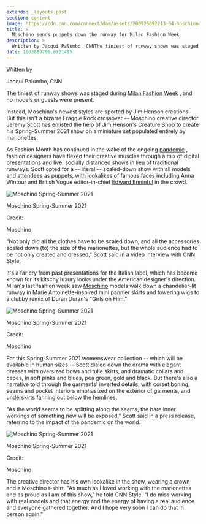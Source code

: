 ```yaml
--- 
extends: _layouts.post 
section: content 
image: https://cdn.cnn.com/cnnnext/dam/assets/200926092213-04-moschino-milan-fashion-week-spring-summer-2021-super-tease.jpg 
title: > 
  Moschino sends puppets down the runway for Milan Fashion Week 
description: > 
  Written by Jacqui Palumbo, CNNThe tiniest of runway shows was staged during Milan Fashion Week , and no models or guests were present.But this isn't a bizarre Fraggle Rock crossover -- Moschino creative director Jeremy Scott has enlisted the help of Jim Henson's Creature Shop to create his Spring-Summer 2021 show on a miniature set populated entirely by marionettes.Milan's last fashion week saw Moschino models walk down a chandelier-lit runway in Marie Antoinette-inspired mini pannier skirts and towering wigs to a clubby remix of Duran Duran's "Girls on Film."Moschino Spring-Summer 2021 Credit: MoschinoFor this Spring-Summer 2021 womenswear collection -- which will be available in human sizes -- Scott dialed down the drama with elegant dresses with oversized bows and tulle skirts, and dramatic collars and capes, in soft pinks and blues, pea green, gold and black.Moschino Spring-Summer 2021 Credit: MoschinoThe creative director has his own lookalike in the show, wearing a crown and a Moschino t-shirt. 
date: 1603080796.8721495 
--- 
```

<div><p class="Authors__writers">Written by <p class="Authors__writer">Jacqui Palumbo, CNN</p></p><a></a><p>The tiniest of runway shows was staged during <a href="https://edition.cnn.com/style/article/milan-fashion-week-sept-2020/index.html" target="_blank">Milan Fashion Week</a> , and no models or guests were present.</p><a></a><p>Instead, Moschino's newest styles are sported by Jim Henson creations. But this isn't a bizarre Fraggle Rock crossover -- Moschino creative director <a href="https://www.cnn.com/style/article/jeremy-scott-moschino/index.html" target="_blank">Jeremy Scott</a> has enlisted the help of Jim Henson's Creature Shop to create his Spring-Summer 2021 show on a miniature set populated entirely by marionettes.</p><a></a><a></a><p>As Fashion Month has continued in the wake of the ongoing <a href="https://www.cnn.com/specials/world/coronavirus-outbreak-intl-hnk" target="_blank">pandemic</a> , fashion designers have flexed their creative muscles through a mix of digital presentations and live, socially distanced shows in lieu of traditional runways. Scott opted for a -- literal -- scaled-down show with all models and attendees as puppets, with lookalikes of famous faces including Anna Wintour and British Vogue editor-in-chief <a href="https://www.cnn.com/style/article/british-vogue-new-editor/index.html" target="_blank">Edward Enninful</a> in the crowd.</p><p id="ad_rect_atf_01" class="Ad__tag"></p><img class="Image__image" src="https://dynaimage.cdn.cnn.com/cnn/e_blur:500,q_auto:low,w_50,c_fit/http%3A%2F%2Fcdn.cnn.com%2Fcnnnext%2Fdam%2Fassets%2F200926092050-02-moschino-milan-fashion-week-spring-summer-2021.jpg" alt="Moschino Spring-Summer 2021"><p class="BasicArticle__caption">Moschino Spring-Summer 2021  <p class="BasicArticle__credit">Credit: </p><p class="BasicArticle__credit">Moschino</p></p><p class="Paragraph__component BasicArticle__paragraph BasicArticle__pad">"Not only did all the clothes have to be scaled down, and all the accessories scaled down (to) the size of the marionettes, but the whole audience had to be not only created and dressed," Scott said in a video interview with CNN Style.</p><a></a><p>It's a far cry from past presentations for the Italian label, which has become known for its kitschy luxury looks under the American designer's direction. Milan's last fashion week saw <a href="https://edition.cnn.com/style/article/jeremy-scott-moschino/index.html" target="_blank">Moschino</a> models walk down a chandelier-lit runway in Marie Antoinette-inspired mini pannier skirts and towering wigs to a clubby remix of Duran Duran's "Girls on Film."</p><img class="Image__image" src="https://dynaimage.cdn.cnn.com/cnn/e_blur:500,q_auto:low,w_50,c_fit/http%3A%2F%2Fcdn.cnn.com%2Fcnnnext%2Fdam%2Fassets%2F200926092127-03-moschino-milan-fashion-week-spring-summer-2021.jpg" alt="Moschino Spring-Summer 2021"><p class="BasicArticle__caption">Moschino Spring-Summer 2021  <p class="BasicArticle__credit">Credit: </p><p class="BasicArticle__credit">Moschino</p></p><p class="Paragraph__component BasicArticle__paragraph BasicArticle__pad">For this Spring-Summer 2021 womenswear collection -- which will be available in human sizes -- Scott dialed down the drama with elegant dresses with oversized bows and tulle skirts, and dramatic collars and capes, in soft pinks and blues, pea green, gold and black. But there's also a narrative told through the garments' inverted details, with corset boning, seams and pocket interiors emphasized on the exterior of garments, and underskirts fanning out below the hemlines.</p><p id="ad_nat_btf_01" class="Ad__tag"></p><p class="Paragraph__component BasicArticle__paragraph BasicArticle__pad">"As the world seems to be splitting along the seams, the bare inner workings of something new will be exposed," Scott said in a press release, referring to the impact of the pandemic on the world. </p><img class="Image__image" src="https://dynaimage.cdn.cnn.com/cnn/e_blur:500,q_auto:low,w_50,c_fit/http%3A%2F%2Fcdn.cnn.com%2Fcnnnext%2Fdam%2Fassets%2F200926092005-01-moschino-milan-fashion-week-spring-summer-2021.jpg" alt="Moschino Spring-Summer 2021"><p class="BasicArticle__caption">Moschino Spring-Summer 2021  <p class="BasicArticle__credit">Credit: </p><p class="BasicArticle__credit">Moschino</p></p><p class="Paragraph__component BasicArticle__paragraph BasicArticle__pad">The creative director has his own lookalike in the show, wearing a crown and a Moschino t-shirt. "As much as I loved working with the marionettes and as proud as I am of this show," he told CNN Style, "I do miss working with real models and that energy and the energy of having a real audience and everyone gathered together. And I hope very soon I can do that in person again."</p></div>